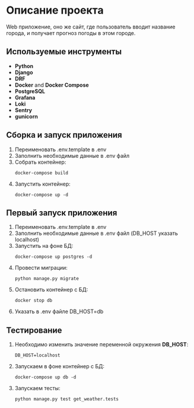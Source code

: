 # Описание проекта
Web приложение, оно же сайт, где пользователь вводит название города, и получает прогноз погоды в этом городе.


## Используемые инструменты
* **Python**
* **Django**
* **DRF**
* **Docker** and **Docker Compose**
* **PostgreSQL**
* **Grafana**
* **Loki**
* **Sentry**
* **gunicorn**


## Сборка и запуск приложения
1. Переименовать .env.template в .env
2. Заполнить необходимые данные в .env файл
3. Собрать контейнер:
    ```
    docker-compose build
    ```
4. Запустить контейнер:
    ```
    docker-compose up -d
    ```

## Первый запуск приложения
1. Переименовать .env.template в .env
2. Заполнить необходимые данные в .env файл (DB_HOST указать localhost)
3. Запустить на фоне БД:
    ```
    docker-compose up postgres -d
    ```
4. Провести миграции:
   ```
   python manage.py migrate
   ```
5. Остановить контейнер с БД:
    ```
    docker stop db
    ```
6. Указать в .env файле DB_HOST=db


## Тестирование

1. Необходимо изменить значение переменной окружения **DB_HOST**:
    ```
   DB_HOST=localhost
   ```
2. Запускаем в фоне контейнер с БД:
    ```
    docker-compose up db -d
    ```
3. Запускаем тесты:
    ```
    python manage.py test get_weather.tests
    ```